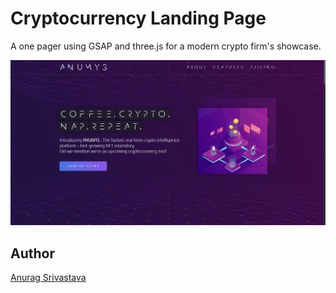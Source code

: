 # Cryptocurrency Landing Page

A one pager using GSAP and three.js for a modern crypto firm's showcase. 

![Screenshot](Screenshot.jpg?raw=true)

## Author
[Anurag Srivastava](https://www.envisagecyberart.in)
